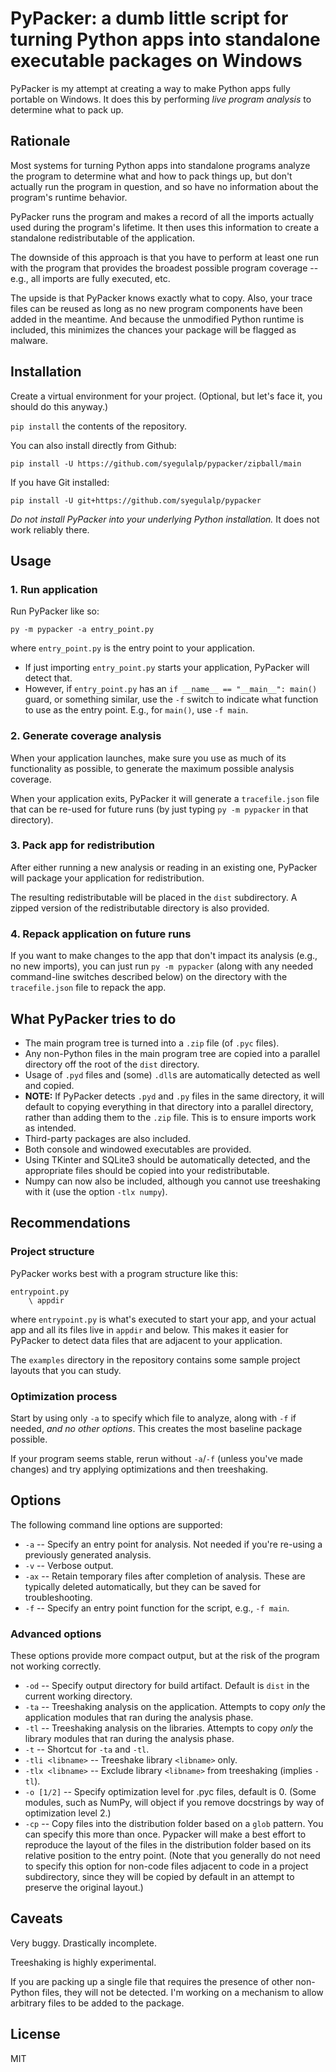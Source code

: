 # PyPacker: a dumb little script for turning Python apps into standalone executable packages on Windows

PyPacker is my attempt at creating a way to make Python apps fully portable on Windows. It does this by performing *live program analysis* to determine what to pack up.

## Rationale

Most systems for turning Python apps into standalone programs analyze the program to determine what and how to pack things up, but don't actually run the program in question, and so have no information about the program's runtime behavior.

PyPacker runs the program and makes a record of all the imports actually used during the program's lifetime. It then uses this information to create a standalone redistributable of the application.

The downside of this approach is that you have to perform at least one run with the program that provides the broadest possible program coverage -- e.g., all imports are fully executed, etc.

The upside is that PyPacker knows exactly what to copy. Also, your trace files can be reused as long as no new program components have been added in the meantime. And because the unmodified Python runtime is included, this minimizes the chances your package will be flagged as malware.

## Installation

Create a virtual environment for your project. (Optional, but let's face it, you should do this anyway.)

`pip install` the contents of the repository.

You can also install directly from Github:

`pip install -U https://github.com/syegulalp/pypacker/zipball/main`

If you have Git installed:

`pip install -U git+https://github.com/syegulalp/pypacker`

*Do not install PyPacker into your underlying Python installation.* It does not work reliably there.

## Usage

### 1. Run application

Run PyPacker like so:

`py -m pypacker -a entry_point.py`

where `entry_point.py` is the entry point to your application.

* If just importing `entry_point.py` starts your application, PyPacker will detect that.
* However, if `entry_point.py` has an `if __name__ == "__main__": main()` guard, or something similar, use the `-f` switch to indicate what function to use as the entry point. E.g., for `main()`, use `-f main`.

### 2. Generate coverage analysis

When your application launches, make sure you use as much of its functionality as possible, to generate the maximum possible analysis coverage.

When your application exits, PyPacker it will generate a `tracefile.json` file that can be re-used for future runs (by just typing `py -m pypacker` in that directory).

### 3. Pack app for redistribution

After either running a new analysis or reading in an existing one, PyPacker will package your application for redistribution.

The resulting redistributable will be placed in the `dist` subdirectory. A zipped version of the redistributable directory is also provided.

### 4. Repack application on future runs

If you want to make changes to the app that don't impact its analysis (e.g., no new imports), you can just run `py -m pypacker` (along with any needed command-line switches described below) on the directory with the `tracefile.json` file to repack the app.

## What PyPacker tries to do

* The main program tree is turned into a `.zip` file (of `.pyc` files).
* Any non-Python files in the main program tree are copied into a parallel directory off the root of the `dist` directory.
* Usage of `.pyd` files and (some) `.dll`s are automatically detected as well and copied.
* **NOTE:** If PyPacker detects `.pyd` and `.py` files in the same directory, it will default to copying everything in that directory into a parallel directory, rather than adding them to the `.zip` file. This is to ensure imports work as intended.
* Third-party packages are also included.
* Both console and windowed executables are provided.
* Using TKinter and SQLite3 should be automatically detected, and the appropriate files should be copied into your redistributable.
* Numpy can now also be included, although you cannot use treeshaking with it (use the option `-tlx numpy`).

## Recommendations

### Project structure

PyPacker works best with a program structure like this:

```
entrypoint.py
    \ appdir
```

where `entrypoint.py` is what's executed to start your app, and your actual app and all its files live in `appdir` and below. This makes it easier for PyPacker to detect data files that are adjacent to your application.

The `examples` directory in the repository contains some sample project layouts that you can study.

### Optimization process

Start by using only `-a` to specify which file to analyze, along with `-f` if needed, *and no other options*. This creates the most baseline package possible.

If your program seems stable, rerun without `-a`/`-f` (unless you've made changes) and try applying optimizations and then treeshaking.

## Options

The following command line options are supported:

* `-a` -- Specify an entry point for analysis. Not needed if you're re-using a previously generated analysis.
* `-v` -- Verbose output.
* `-ax` -- Retain temporary files after completion of analysis. These are typically deleted automatically, but they can be saved for troubleshooting.
* `-f` -- Specify an entry point function for the script, e.g., `-f main`.

### Advanced options

These options provide more compact output, but at the risk of the program not working correctly.

* `-od` -- Specify output directory for build artifact. Default is `dist` in the current working directory.
* `-ta` -- Treeshaking analysis on the application. Attempts to copy *only* the application modules that ran during the analysis phase.
* `-tl` -- Treeshaking analysis on the libraries. Attempts to copy *only* the library modules that ran during the analysis phase.
* `-t` -- Shortcut for `-ta` and `-tl`.
* `-tli <libname>` -- Treeshake library `<libname>` only.
* `-tlx <libname>` -- Exclude library `<libname>` from treeshaking (implies `-tl`).
* `-o [1/2]` -- Specify optimization level for .pyc files, default is 0. (Some modules, such as NumPy, will object if you remove docstrings by way of optimization level 2.)
* `-cp` -- Copy files into the distribution folder based on a `glob` pattern. You can specify this more than once. Pypacker will make a best effort to reproduce the layout of the files in the distribution folder based on its relative position to the entry point. (Note that you generally do not need to specify this option for non-code files adjacent to code in a project subdirectory, since they will be copied by default in an attempt to preserve the original layout.)
## Caveats

Very buggy. Drastically incomplete.

Treeshaking is highly experimental.

If you are packing up a single file that requires the presence of other non-Python files, they will not be detected. I'm working on a mechanism to allow arbitrary files to be added to the package.

## License

MIT